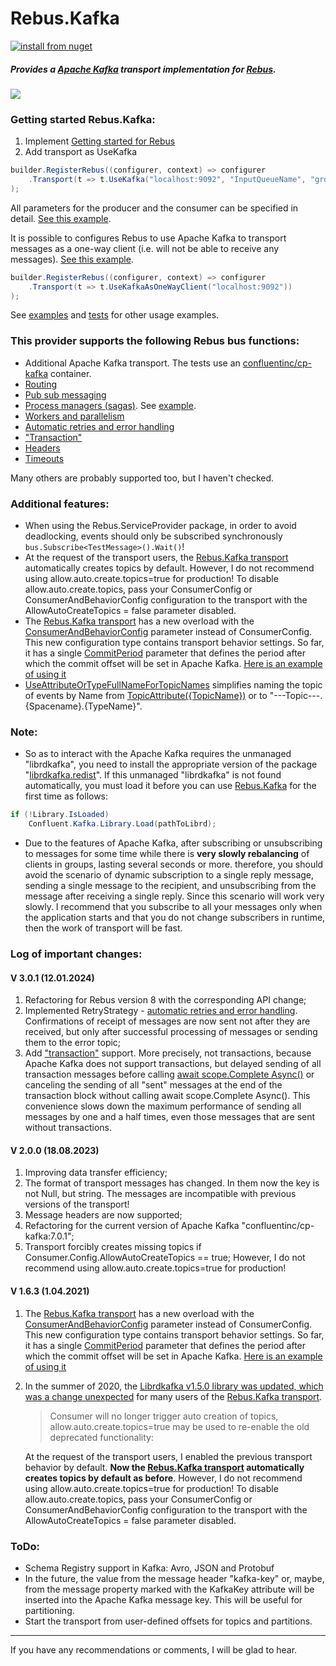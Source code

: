 # Rebus.Kafka

[![install from nuget](https://img.shields.io/nuget/v/Rebus.Kafka.svg?style=flat-square)](https://www.nuget.org/packages/Rebus.Kafka)

##### Provides a [Apache Kafka](https://kafka.apache.org/) transport implementation for [Rebus](https://github.com/rebus-org/Rebus).
![](https://raw.githubusercontent.com/glazkovalex/Rebus.Kafka/master/image.png)
### Getting started Rebus.Kafka:
1. Implement [Getting started for Rebus](https://github.com/rebus-org/Rebus#getting-started)
2. Add transport as UseKafka
```csharp
builder.RegisterRebus((configurer, context) => configurer
	.Transport(t => t.UseKafka("localhost:9092", "InputQueueName", "groupName"))
);
```

All parameters for the producer and the consumer can be specified in detail. [See this example](https://github.com/glazkovalex/Rebus.Kafka/blob/master/Examples/Scaleout.Producer/Program.cs).

It is possible to configures Rebus to use Apache Kafka to transport messages as a one-way client (i.e. will not be able to receive any messages). [See this example](https://github.com/glazkovalex/Rebus.Kafka/blob/master/Examples/KafkaAsOneWayTransport/Program.cs).

```csharp
builder.RegisterRebus((configurer, context) => configurer
	.Transport(t => t.UseKafkaAsOneWayClient("localhost:9092"))
);
```

See [examples](https://github.com/glazkovalex/Rebus.Kafka/tree/master/Examples) and [tests](https://github.com/glazkovalex/Rebus.Kafka/tree/master/Rebus.Kafka.Tests) for other usage examples.

### This provider supports the following Rebus bus functions:

* Additional Apache Kafka transport. The tests use an [confluentinc/cp-kafka](https://hub.docker.com/r/confluentinc/cp-kafka) container.
* [Routing](https://github.com/rebus-org/Rebus/wiki/Routing)
* [Pub sub messaging](https://github.com/rebus-org/Rebus/wiki/Pub-sub-messaging)
* [Process managers (sagas)](https://github.com/rebus-org/RebusSamples/blob/master/Sagas/README.md). See [example](https://github.com/glazkovalex/Rebus.Kafka/blob/e292ac48d9049785123bb2ab005969ed0c3ccb48/IdempotentSaga/Program.cs#L53).
* [Workers and parallelism](https://github.com/rebus-org/Rebus/wiki/Workers-and-parallelism)
* [Automatic retries and error handling](https://github.com/rebus-org/Rebus/wiki/Automatic-retries-and-error-handling)
* ["Transaction"](https://github.com/rebus-org/Rebus/wiki/Transactions) 
* [Headers](https://github.com/glazkovalex/Rebus.Kafka/blob/d7297c278bc5ecf9181e48d443950073dd5fd7ed/Rebus.Kafka.Tests/SimpleTests.cs#L38)
* [Timeouts](https://github.com/rebus-org/Rebus/wiki/Timeouts)

Many others are probably supported too, but I haven't checked.

### Additional features:

* When using the Rebus.ServiceProvider package, in order to avoid deadlocking, events should only be subscribed synchronously `bus.Subscribe<TestMessage>().Wait()`!
* At the request of the transport users, the [Rebus.Kafka transport](https://github.com/glazkovalex/Rebus.Kafka) automatically creates topics by default. However, I do not recommend using allow.auto.create.topics=true for production! To disable allow.auto.create.topics, pass your ConsumerConfig or ConsumerAndBehaviorConfig configuration to the transport with the AllowAutoCreateTopics = false parameter disabled.
* The [Rebus.Kafka transport](https://github.com/glazkovalex/Rebus.Kafka) has a new overload with the [ConsumerAndBehaviorConfig](https://github.com/glazkovalex/Rebus.Kafka/blob/master/Rebus.Kafka/Configs/ConsumerAndBehaviorConfig.cs) parameter instead of ConsumerConfig. This new configuration type contains transport behavior settings. So far, it has a single [CommitPeriod](https://github.com/glazkovalex/Rebus.Kafka/blob/master/Rebus.Kafka/Configs/ConsumerBehaviorConfig.cs) parameter that defines the period after which the commit offset will be set in Apache Kafka. [Here is an example of using it ](https://github.com/glazkovalex/Rebus.Kafka/blob/master/Rebus.Kafka.Tests/SimpleTests.cs#L69)
* [UseAttributeOrTypeFullNameForTopicNames](https://github.com/glazkovalex/Rebus.Kafka/blob/e292ac48d9049785123bb2ab005969ed0c3ccb48/IdempotentSaga/Program.cs#L58) simplifies naming the topic of events by Name from [TopicAttribute({TopicName})](https://github.com/glazkovalex/Rebus.Kafka/blob/e292ac48d9049785123bb2ab005969ed0c3ccb48/IdempotentSaga/Messages/KickoffSagaMessages.cs#L5) or to "---Topic---.{Spacename}.{TypeName}".
 
### Note: 
- So as to interact with the Apache Kafka requires the unmanaged "librdkafka", you need to install the appropriate version of the package "[librdkafka.redist](https://www.nuget.org/packages/librdkafka.redist)". If this unmanaged "librdkafka" is not found automatically, you must load it before you can use [Rebus.Kafka](https://github.com/glazkovalex/Rebus.Kafka) for the first time as follows:

```csharp
if (!Library.IsLoaded)
	Confluent.Kafka.Library.Load(pathToLibrd);
```

- Due to the features of Apache Kafka, after subscribing or unsubscribing to messages for some time while there is **very slowly rebalancing** of clients in groups, lasting several seconds or more. therefore, you should avoid the scenario of dynamic subscription to a single reply message, sending a single message to the recipient, and unsubscribing from the message after receiving a single reply. Since this scenario will work very slowly. I recommend that you subscribe to all your messages only when the application starts and that you do not change subscribers in runtime, then the work of transport will be fast.

### Log of important changes:
#### V 3.0.1 (12.01.2024)
1. Refactoring for Rebus version 8 with the corresponding API change;
2. Implemented RetryStrategy - [automatic retries and error handling](https://github.com/rebus-org/Rebus/wiki/Automatic-retries-and-error-handling). Confirmations of receipt of messages are now sent not after they are received, but only after successful processing of messages or sending them to the error topic; 
3. Add ["transaction"](https://github.com/rebus-org/Rebus/wiki/Transactions) support. More precisely, not transactions, because Apache Kafka does not support transactions, but delayed sending of all transaction messages before calling [await scope.Complete Async()](https://github.com/glazkovalex/Rebus.Kafka/blob/bb7775d2b395fac10d2840517649722e279115e0/Rebus.Kafka.Tests/TransactionsTests.cs#L69) or canceling the sending of all "sent" messages at the end of the transaction block without calling await scope.Complete Async(). This convenience slows down the maximum performance of sending all messages by one and a half times, even those messages that are sent without transactions.

#### V 2.0.0 (18.08.2023)
1. Improving data transfer efficiency; 
2. The format of transport messages has changed. In them now the key is not Null, but string. The messages are incompatible with previous versions of the transport!
3. Message headers are now supported;
4. Refactoring for the current version of Apache Kafka "confluentinc/cp-kafka:7.0.1"; 
5. Transport forcibly creates missing topics if Consumer.Config.AllowAutoCreateTopics == true; However, I do not recommend using allow.auto.create.topics=true for production! 

#### V 1.6.3 (1.04.2021)
1. The [Rebus.Kafka transport](https://github.com/glazkovalex/Rebus.Kafka) has a new overload with the [ConsumerAndBehaviorConfig](https://github.com/glazkovalex/Rebus.Kafka/blob/master/Rebus.Kafka/Configs/ConsumerAndBehaviorConfig.cs) parameter instead of ConsumerConfig. This new configuration type contains transport behavior settings. So far, it has a single [CommitPeriod](https://github.com/glazkovalex/Rebus.Kafka/blob/master/Rebus.Kafka/Configs/ConsumerBehaviorConfig.cs) parameter that defines the period after which the commit offset will be set in Apache Kafka. [Here is an example of using it ](https://github.com/glazkovalex/Rebus.Kafka/blob/master/Rebus.Kafka.Tests/SimpleTests.cs#L69)

2. In the summer of 2020, the [Librdkafka v1.5.0 library was updated, which was a change unexpected](https://github.com/edenhill/librdkafka/releases/tag/v1.5.0) for many users of the [Rebus.Kafka transport](https://github.com/glazkovalex/Rebus.Kafka). 
	> Consumer will no longer trigger auto creation of topics, allow.auto.create.topics=true may be used to re-enable the old deprecated functionality:
 
	At the request of the transport users, I enabled the previous transport behavior by default. **Now the [Rebus.Kafka transport](https://github.com/glazkovalex/Rebus.Kafka) automatically creates topics by default as before**. 
	However, I do not recommend using allow.auto.create.topics=true for production! To disable allow.auto.create.topics, pass your ConsumerConfig or ConsumerAndBehaviorConfig configuration to the transport with the AllowAutoCreateTopics = false parameter disabled.

### ToDo:
- Schema Registry support in Kafka: Avro, JSON and Protobuf
- In the future, the value from the message header "kafka-key" or, maybe, from the message property marked with the KafkaKey attribute will be inserted into the Apache Kafka message key. This will be useful for partitioning.
- Start the transport from user-defined offsets for topics and partitions.
---
If you have any recommendations or comments, I will be glad to hear.
